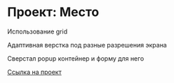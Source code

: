 # Проект: Место

Использование grid

Адаптивная верстка под разные разрешения экрана

Сверстал popup контейнер и форму для него

[Cсылка на проект](https://sashaslab.github.io/mesto-project/)